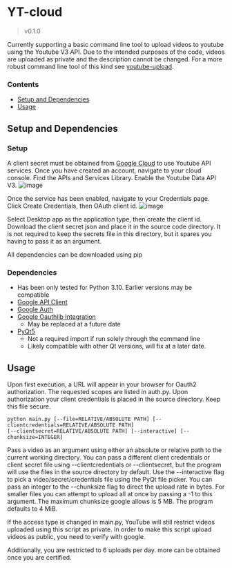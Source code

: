 # YT-cloud
> v0.1.0
<!-- -->
Currently supporting a basic command line tool to upload videos to youtube using the Youtube V3 API. Due to the intended purposes of the code, videos are uploaded as private and the description cannot be changed. For a more robust command line tool of this kind see [youtube-upload](https://github.com/tokland/youtube-upload).

### Contents
- [Setup and Dependencies](README.md#setup-and-dependencies)
- [Usage](README.md#usage)

## Setup and Dependencies
### Setup
A client secret must be obtained from [Google Cloud](https://cloud.google.com/gcp?utm_source=google&utm_medium=cpc&utm_campaign=na-US-all-en-dr-bkws-all-all-trial-b-dr-1605212&utm_content=text-ad-none-any-DEV_c-CRE_665735450768-ADGP_Hybrid+%7C+BKWS+-+BRO+%7C+Txt_GCP-KWID_43700077212154724-kwd-14471151&utm_term=KW_gcp-ST_gcp&gad_source=1&gclid=Cj0KCQiAkKqsBhC3ARIsAEEjuJixvNK9mqeyrloUhchY_YVI0mTSPLnN7STP9Fl3awsIwAYJyyin8DgaAg8uEALw_wcB&gclsrc=aw.ds&hl=en) to use Youtube API services. Once you have created an account, navigate to your cloud console. Find the APIs and Services Library. Enable the Youtube Data API V3.
![image](https://github.com/Colby-Coffman/YT-cloud/assets/114829458/e18fdd69-4219-4931-bd40-814f8bde818e)
<!-- -->
Once the service has been enabled, navigate to your Credentials page. Click Create Credentials, then OAuth client id.
![image](https://github.com/Colby-Coffman/YT-cloud/assets/114829458/836810f7-75bb-448a-ae85-9aaf95e865f9)
<!-- -->
Select Desktop app as the application type, then create the client id. Download the client secret json and place it in the source code directory. It is not required to keep the secrets file in this directory, but it spares you having to pass it as an argument.

All dependencies can be downloaded using pip
### Dependencies
- Has been only tested for Python 3.10. Earlier versions may be compatible
- [Google API Client](https://github.com/googleapis/google-api-python-client)
- [Google Auth](https://github.com/googleapis/google-auth-library-python/tree/main)
- [Google Oauthlib Integration](https://github.com/googleapis/google-auth-library-python-oauthlib)
	- May be replaced at a future date
- [PyQt5](https://pypi.org/project/PyQt5/)
	- Not a required import if run solely through the command line
	- Likely compatible with other Qt versions, will fix at a later date.
 ## Usage
Upon first execution, a URL will appear in your browser for Oauth2 authorization. The requested scopes are listed in auth.py. Upon authorization your client credentials is placed in the source directory. Keep this file secure.
 ```
python main.py [--file=RELATIVE/ABSOLUTE PATH] [--clientcredentials=RELATIVE/ABSOLUTE PATH]
[--clientsecret=RELATIVE/ABSOLUTE PATH] [--interactive] [--chunksize=INTEGER]
```
Pass a video as an argument using either an absolute or relative path to the current working directory. You can pass a different client credentials or client secret file using --clientcredentials or --clientsecret, but the program will use the files in the source directory by default. Use the --interactive flag to pick a video/secret/credentials file using the PyQt file picker. You can pass an integer to the --chunksize flag to direct the upload rate in bytes. For smaller files you can attempt to upload all at once by passing a -1 to this argument. The maximum chunksize google allows is 5 MB. The program defaults to 4 MiB.

If the access type is changed in main.py, YouTube will still restrict videos uploaded using this script as private. In order to make this script upload videos as public, you need to verify with google.

Additionally, you are restricted to 6 uploads per day. more can be obtained once you are certified.
